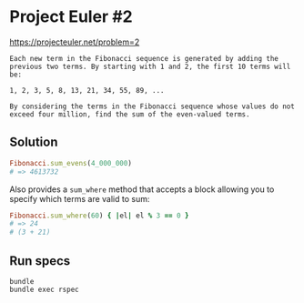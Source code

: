 # Project Euler #2

https://projecteuler.net/problem=2

```
Each new term in the Fibonacci sequence is generated by adding the previous two terms. By starting with 1 and 2, the first 10 terms will be:

1, 2, 3, 5, 8, 13, 21, 34, 55, 89, ...

By considering the terms in the Fibonacci sequence whose values do not exceed four million, find the sum of the even-valued terms.
```

## Solution

```ruby
Fibonacci.sum_evens(4_000_000)
# => 4613732
```

Also provides a `sum_where` method that accepts a block allowing you to specify which terms are valid to sum:

```ruby
Fibonacci.sum_where(60) { |el| el % 3 == 0 }
# => 24
# (3 + 21)
```

## Run specs

```
bundle
bundle exec rspec
```
